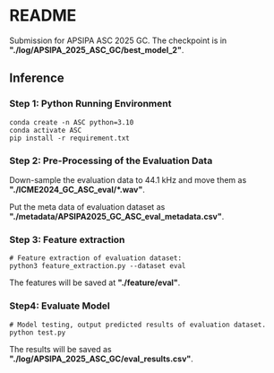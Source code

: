 # README

Submission for APSIPA ASC 2025 GC. The checkpoint is in **"./log/APSIPA_2025_ASC_GC/best_model_2"**.

## Inference

### Step 1: Python Running Environment
```shell
conda create -n ASC python=3.10
conda activate ASC
pip install -r requirement.txt
```

### Step 2: Pre-Processing of the Evaluation Data

Down-sample the evaluation data to 44.1 kHz and move them as **"./ICME2024_GC_ASC_eval/*.wav"**.

Put the meta data of evaluation dataset as **"./metadata/APSIPA2025_GC_ASC_eval_metadata.csv"**.

### Step 3: Feature extraction

```shell
# Feature extraction of evaluation dataset:
python3 feature_extraction.py --dataset eval
```

The features will be saved at **"./feature/eval"**.

### Step4: Evaluate Model

```shell
# Model testing, output predicted results of evaluation dataset.
python test.py
```

The results will be saved as **"./log/APSIPA_2025_ASC_GC/eval_results.csv"**.

